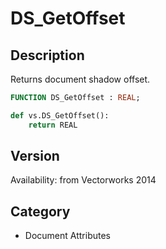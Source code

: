 # DS_GetOffset

## Description
Returns document shadow offset.

```pascal
FUNCTION DS_GetOffset : REAL;
```

```python
def vs.DS_GetOffset():
    return REAL
```

## Version
Availability: from Vectorworks 2014

## Category
* Document Attributes

